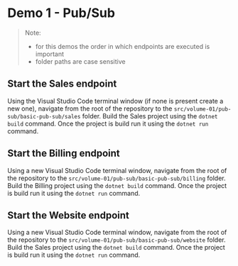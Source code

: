 # Demo 1 - Pub/Sub

> Note:
>
> - for this demos the order in which endpoints are executed is important
> - folder paths are case sensitive

## Start the Sales endpoint

Using the Visual Studio Code terminal window (if none is present create a new one), navigate from the root of the repository to the `src/volume-01/pub-sub/basic-pub-sub/sales` folder. Build the Sales project using the `dotnet build` command. Once the project is build run it using the `dotnet run` command.

## Start the Billing endpoint

Using a new Visual Studio Code terminal window, navigate from the root of the repository to the `src/volume-01/pub-sub/basic-pub-sub/billing` folder. Build the Billing project using the `dotnet build` command. Once the project is build run it using the `dotnet run` command.

## Start the Website endpoint

Using a new Visual Studio Code terminal window, navigate from the root of the repository to the `src/volume-01/pub-sub/basic-pub-sub/website` folder. Build the Sales project using the `dotnet build` command. Once the project is build run it using the `dotnet run` command.
